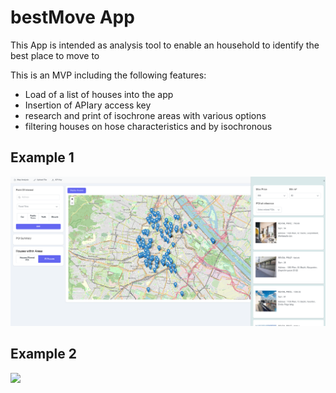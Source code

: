 # bestMove App

This App is intended as analysis tool to enable an household to identify the best place to move to

This is an MVP including the following features:
- Load of a list of houses into the app
- Insertion of APIary access key
- research and print of isochrone areas with various options
- filtering houses on hose characteristics and by isochronous

## Example 1
![](/public/appBestMove1.png)

## Example 2
![](/public/appBestMove2.png)
 

